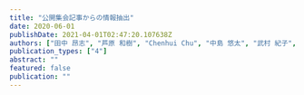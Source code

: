 ```yaml
---
title: "公開集会記事からの情報抽出"
date: 2020-06-01
publishDate: 2021-04-01T02:47:20.107638Z
authors: ["田中 昂志", "芦原 和樹", "Chenhui Chu", "中島 悠太", "武村 紀子", "長原 一", "藤川 隆男"]
publication_types: ["4"]
abstract: ""
featured: false
publication: ""
---
```


